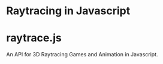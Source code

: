 # Raytracing in Javascript
# raytrace.js

An API for 3D Raytracing Games and Animation in Javascript.

